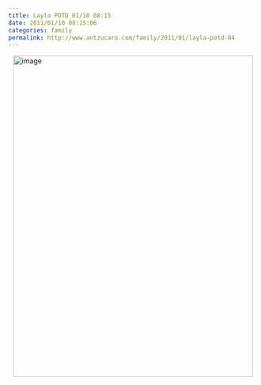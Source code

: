```yaml
---
title: Layla POTD 01/10 08:15
date: 2011/01/10 08:15:06
categories: family
permalink: http://www.antzucaro.com/family/2011/01/layla-potd-84
---
```

<img src="http://media.antzucaro.com/uploads/2011/02/IMG_20110110_081506.jpg" width="485px" height="650px" alt="image" style="display: block; margin-right: auto; margin-left: auto;">
